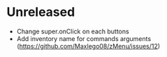 # Unreleased

- Change super.onClick on each buttons
- Add inventory name for commands arguments (https://github.com/Maxlego08/zMenu/issues/12)